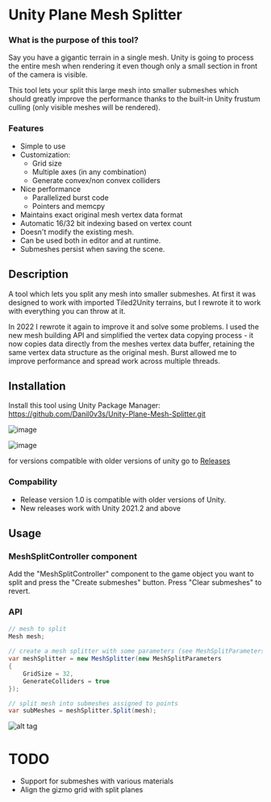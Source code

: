 # Unity Plane Mesh Splitter

### What is the purpose of this tool?

Say you have a gigantic terrain in a single mesh. Unity is going to process the entire mesh when rendering it even though only a small section in front of the camera is visible.

This tool lets your split this large mesh into smaller submeshes which should greatly improve the performance thanks to the built-in Unity frustum culling (only visible meshes will be rendered).

### Features

- Simple to use
- Customization:
  - Grid size
  - Multiple axes (in any combination)
  - Generate convex/non convex colliders
- Nice performance
  - Parallelized burst code
  - Pointers and memcpy
- Maintains exact original mesh vertex data format
- Automatic 16/32 bit indexing based on vertex count
- Doesn't modify the existing mesh.
- Can be used both in editor and at runtime.
- Submeshes persist when saving the scene.

## Description

A tool which lets you split any mesh into smaller submeshes. At first it was designed to work with imported Tiled2Unity terrains, but I rewrote it to work with everything you can throw at it. 

In 2022 I rewrote it again to improve it and solve some problems. I used the new mesh building API and simplified the vertex data copying process - it now copies data directly from the meshes vertex data buffer, retaining the same vertex data structure as the original mesh. Burst allowed me to improve performance and spread work across multiple threads.

## Installation

Install this tool using Unity Package Manager:
https://github.com/Danil0v3s/Unity-Plane-Mesh-Splitter.git

![image](https://user-images.githubusercontent.com/14143603/194191506-c25bcf37-284c-471f-8097-7e6049f7ed31.png)

![image](https://user-images.githubusercontent.com/14143603/194191568-492678bb-00b3-4cab-9b5a-507bb20e202f.png)

for versions compatible with older versions of unity go to [Releases](https://github.com/artnas/Unity-Plane-Mesh-Splitter/releases)

### Compability

- Release version 1.0 is compatible with older versions of Unity.
- New releases work with Unity 2021.2 and above

## Usage 

### MeshSplitController component

Add the "MeshSplitController" component to the game object you want to split and press the "Create submeshes" button. Press "Clear submeshes" to revert.

### API

```csharp
// mesh to split
Mesh mesh;
            
// create a mesh splitter with some parameters (see MeshSplitParameters.cs for default settings)
var meshSplitter = new MeshSplitter(new MeshSplitParameters
{
    GridSize = 32,
    GenerateColliders = true
});

// split mesh into submeshes assigned to points
var subMeshes = meshSplitter.Split(mesh);
```

![alt tag](http://i.imgur.com/5PzoVFc.jpg)

# TODO

- Support for submeshes with various materials
- Align the gizmo grid with split planes

